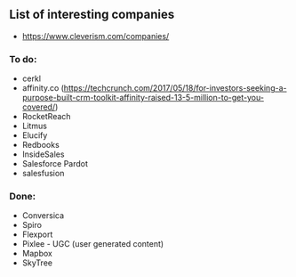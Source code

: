 ## List of interesting companies

* https://www.cleverism.com/companies/

### To do:
* cerkl
* affinity.co (https://techcrunch.com/2017/05/18/for-investors-seeking-a-purpose-built-crm-toolkit-affinity-raised-13-5-million-to-get-you-covered/)
* RocketReach
* Litmus
* Elucify
* Redbooks
* InsideSales
* Salesforce Pardot
* salesfusion

### Done:
* Conversica
* Spiro
* Flexport
* Pixlee - UGC (user generated content)
* Mapbox
* SkyTree
